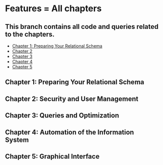 # Features = All chapters

## This branch contains all code and queries related to the chapters.
- [Chapter 1: Preparing Your Relational Schema](#chapter-1-preparing-your-relational-schema)
- [Chapter 2]()
- [Chapter 3]()
- [Chapter 4]()
- [Chapter 5]()


## Chapter 1: Preparing Your Relational Schema

## Chapter 2: Security and User Management

## Chapter 3: Queries and Optimization

## Chapter 4: Automation of the Information System

## Chapter 5: Graphical Interface

 
